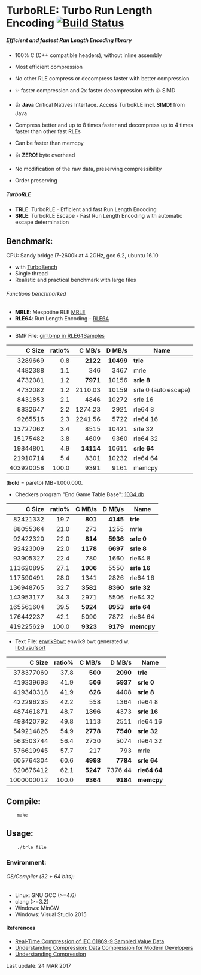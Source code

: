 TurboRLE: Turbo Run Length Encoding [![Build Status](https://travis-ci.org/powturbo/TurboRLE.svg?branch=master)](https://travis-ci.org/powturbo/TurboRLE)
===================================

##### Efficient and fastest **Run Length Encoding** library
  - 100% C (C++ compatible headers), without inline assembly
  - Most efficient compression 
  - No other RLE compress or decompress faster with better compression
  - :sparkles: faster compression and 2x faster decompression with :+1: SIMD
  - :+1: **Java** Critical Natives Interface. Access TurboRLE **incl. SIMD!** from Java
  - Compress better and up to 8 times faster and decompress up to 4 times faster than other fast RLEs
  - Can be faster than memcpy
  - :+1: **ZERO!** byte overhead

  - No modification of the raw data, preserving compressibility
  - Order preserving 

##### TurboRLE
  - **TRLE**: TurboRLE - Efficient and fast Run Length Encoding
  - **SRLE**: TurboRLE Escape - Fast Run Length Encoding with automatic escape determination 

## Benchmark:
CPU: Sandy bridge i7-2600k at 4.2GHz, gcc 6.2, ubuntu 16.10
- with [TurboBench](https://github.com/powturbo/TurboBench)
- Single thread
- Realistic and practical benchmark with large files

###### Functions benchmarked
  - **MRLE**: Mespotine RLE [MRLE](http://encode.ru/threads/2121-No-more-encoding-overhead-in-Run-Length-Encoding-Read-about-Mespotine-RLE-here-)
  - **RLE64**: Run Length Encoding - [RLE64](http://sourceforge.net/projects/nikkhokkho/files/RLE64/)
<p>

------------------------------------------------------------------------
- BMP File: [girl.bmp in RLE64Samples](http://sourceforge.net/projects/nikkhokkho/files/RLE64/3.00/)

|C Size|ratio%|C MB/s|D MB/s|Name|
|--------:|-----:|--------:|--------:|----------------|
|3289669|  0.8|**2122**|**10499**|**trle**|
|4482388|  1.1|346|3467|mrle|
|4732081|  1.2|**7971**|10156|**srle 8**|
|4732082|  1.2|2110.03|10159|srle 0 (auto escape)|
|8431853|  2.1|4846|10272|srle 16|
|8832647|  2.2|1274.23|2921|rle64 8|
|9265516|  2.3|2241.56|5722|rle64 16|
|13727062|  3.4|8515|10421|srle 32|
|15175482|  3.8|4609|9360|rle64 32|
|19844801|  4.9|**14114**|10611|**srle 64**|
|21910714|  5.4|8301|10232|rle64 64|
|403920058|100.0|9391|9161|memcpy|
(**bold** = pareto)  MB=1.000.000.

- Checkers program "End Game Table Base": [1034.db](http://encode.ru/threads/2077-EGTB-compression?p=41392&viewfull=1#post41392)

|C Size|ratio%|C MB/s|D MB/s|Name|
|--------:|-----:|--------:|--------:|----------------|
|82421332| 19.7|**801**|**4145**|**trle**|
|88055364| 21.0|273|1255|mrle|
|92422320| 22.0|**814**|**5936**|**srle 0**|
|92423009| 22.0|**1178**|**6697**|**srle 8**|
|93905327| 22.4|780|1660|rle64 8|
|113620895| 27.1|**1906**|5550|**srle 16**|
|117590491| 28.0|1341|2826|rle64 16|
|136948765| 32.7|**3581**|**8360**|**srle 32**|
|143953177| 34.3|2971|5506|rle64 32|
|165561604| 39.5|**5924**|**8953**|**srle 64**|
|176442237| 42.1|5090|7872|rle64 64|
|419225629|100.0|**9323**|**9179**|**memcpy**|

- Text File: [enwik9bwt](http://mattmahoney.net/dc/textdata.html) enwik9 bwt generated w.<br>
[libdivsufsort](https://code.google.com/p/libdivsufsort/)

|C Size|ratio%|C MB/s|D MB/s|Name|
|--------:|-----:|--------:|--------:|----------------|
|378377069| 37.8|**500**|**2090**|**trle**|
|419339698| 41.9|**506**|**5937**|**srle 0**|
|419340318| 41.9|**626**|4408|**srle 8**|
|422296235| 42.2|558|1364|rle64 8|
|487461871| 48.7|**1396**|4373|**srle 16**|
|498420792| 49.8|1113|2511|rle64 16|
|549214826| 54.9|**2778**|**7540**|**srle 32**|
|563503744| 56.4|2730|5074|rle64 32|
|576619945| 57.7|217|793|mrle|
|605764304| 60.6|**4998**|**7784**|**srle 64**|
|620676412| 62.1|**5247**|7376.44|**rle64 64**|
|1000000012|100.0|**9364**|**9184**|**memcpy**|

## Compile:

        make

## Usage:

        ./trle file

### Environment:

###### OS/Compiler (32 + 64 bits):
- Linux: GNU GCC (>=4.6)
- clang (>=3.2) 
- Windows: MinGW
- Windows: Visual Studio 2015

#### References
  - [Real-Time Compression of IEC 61869-9 Sampled Value Data](https://pure.strath.ac.uk/portal/files/55444712/Blair_etal_AMPS2016_Real_time_compression_of_IEC_61869_9_sampled_value_data.pdf)
  - [Understanding Compression: Data Compression for Modern Developers](https://books.google.de/books?id=2C2rDAAAQBAJ&pg=PA216&lpg=PA216&dq=%22turborle%22&source=bl&ots=TiLU4Qf47s&sig=tkk0Dnk9NnU0JMR3Z6iW4TRquxg&hl=de&sa=X&ved=0ahUKEwjZq-Li5uXSAhXFCJoKHe77B6cQ6AEIyAEwHQ#v=onepage&q=%22turborle%22&f=false)
  - [Understanding Compression](http://file.allitebooks.com/20160805/Understanding%20Compression.pdf)
  
Last update: 24 MAR 2017


